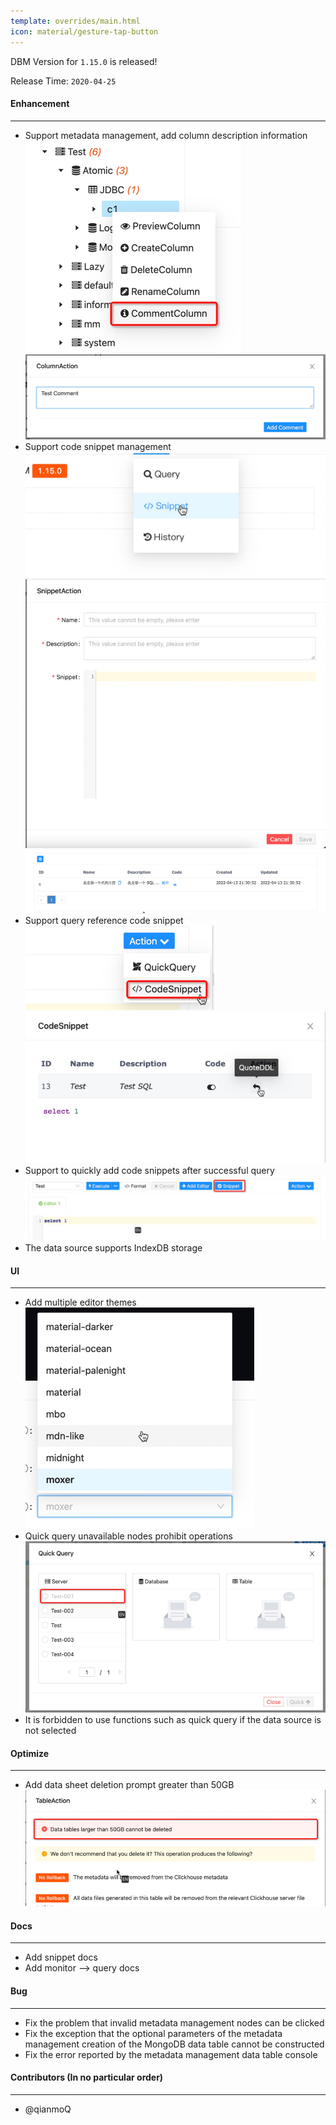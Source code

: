 ```yaml
---
template: overrides/main.html
icon: material/gesture-tap-button
---
```


DBM Version for `1.15.0` is released!

Release Time: `2020-04-25`

#### Enhancement

---

- Support metadata management, add column description information <br />
![img.png](../assets/images/versions/1.15.0/img.png)
![img_1.png](../assets/images/versions/1.15.0/img_1.png)
- Support code snippet management <br />
![img.png](../assets/images/versions/1.15.0/img_2.png) <br />
![img_1.png](../assets/images/versions/1.15.0/img_3.png)<br />
![img_1.png](../assets/images/versions/1.15.0/img_4.png)<br />
- Support query reference code snippet <br />
![img.png](../assets/images/versions/1.15.0/img_6.png)<br />
![img_1.png](../assets/images/versions/1.15.0/img_7.png)<br />
- Support to quickly add code snippets after successful query <br />
![img.png](../assets/images/versions/1.15.0/img_8.png)<br />
- The data source supports IndexDB storage

#### UI

---

- Add multiple editor themes <br />
![multiple editor themes](../assets/images/versions/1.15.0/themes.png) <br />
- Quick query unavailable nodes prohibit operations <br />
![img.png](../assets/images/versions/1.15.0/img_5.png) <br />
- It is forbidden to use functions such as quick query if the data source is not selected

#### Optimize

----

- Add data sheet deletion prompt greater than 50GB <br />
![img.png](../assets/images/versions/1.15.0/img_9.png)

#### Docs

---

- Add snippet docs
- Add monitor --> query docs

#### Bug

---

- Fix the problem that invalid metadata management nodes can be clicked
- Fix the exception that the optional parameters of the metadata management creation of the MongoDB data table cannot be constructed
- Fix the error reported by the metadata management data table console

#### Contributors (In no particular order)

---

- @qianmoQ
